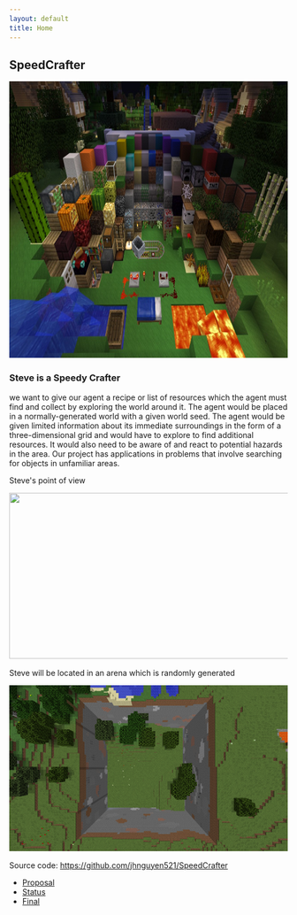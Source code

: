 ```yaml
---
layout: default
title: Home
---
```


## SpeedCrafter

<div style="text-align:center"> <img src='https://raw.githubusercontent.com/jhnguyen521/SpeedCrafter/main/img/homepage.jpg' width="750" height="500"/></div>

### Steve is a Speedy Crafter

<p>  we want to give our agent a recipe or list of resources which the agent must find and collect by exploring the world around it. The agent would be placed in a normally-generated world with a given world seed. The agent would be given limited information about its immediate surroundings in the form of a three-dimensional grid and would have to explore to find additional resources. It would also need to be aware of and react to potential hazards in the area. Our project has applications in problems that involve searching for objects in unfamiliar areas. </p>

<p> Steve's point of view </p>
<div style="text-align:center"> <img src='https://raw.githubusercontent.com/jhnguyen521/SpeedCrafter/main/view.png' width="550" height="300"/></div>

<p> Steve will be located in an arena which is randomly generated </p>
<div style="text-align:center"> <img src='https://raw.githubusercontent.com/jhnguyen521/SpeedCrafter/main/img/arena.png' width="550" height="300"/></div>

Source code: https://github.com/jhnguyen521/SpeedCrafter

- [Proposal](proposal.html)
- [Status](status.html)
- [Final](final.html)
